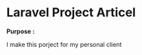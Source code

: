 <h1> Laravel Project Articel </h1>

<b> Purpose : </b>
 <p>
    I make this porject for my personal client 
 </p>
